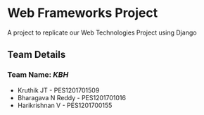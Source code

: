 # Web Frameworks Project
A project to replicate our Web Technologies Project using Django

## Team Details
### Team Name: *KBH*
* Kruthik JT - PES1201701509
* Bharagava N Reddy - PES1201701016
* Harikrishnan V - PES1201700155
